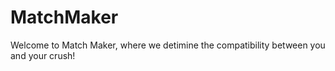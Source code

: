 # MatchMaker

Welcome to Match Maker, where we detimine the compatibility between you and your crush!
